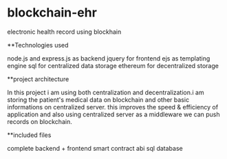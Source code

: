 # blockchain-ehr
electronic health record using blockhain


**Technologies used

node.js and express.js as backend 
jquery for frontend
ejs as templating engine
sql for centralized data storage
ethereum for decentralized storage


**project architecture

In this project i am using both centralization and decentralization.i am storing the patient's medical data on blockchain and other basic informations on centralized server. this improves the speed & efficiency of application and also using centralized server as a middleware we can push records on blockchain.


**included files

complete backend + frontend
smart contract
abi
sql database

